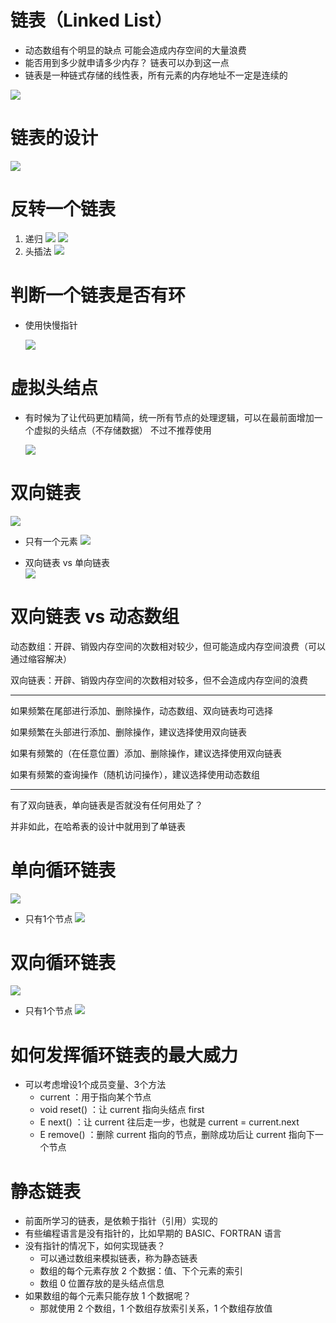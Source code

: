 # 链表（Linked List）
  * 动态数组有个明显的缺点
    可能会造成内存空间的大量浪费
  * 能否用到多少就申请多少内存？
    链表可以办到这一点
  * 链表是一种链式存储的线性表，所有元素的内存地址不一定是连续的

  ![](pic/1.png)

# 链表的设计
  ![](pic/2.jpg)

# 反转一个链表 
  1. 递归
    ![](pic/3.png)
    ![](pic/4.png)
  2. 头插法
    ![](pic/5.png)

# 判断一个链表是否有环
  * 使用快慢指针
  
    ![](pic/6.png)

# 虚拟头结点
  * 有时候为了让代码更加精简，统一所有节点的处理逻辑，可以在最前面增加一个虚拟的头结点（不存储数据） 不过不推荐使用
  
    ![](pic/7.png)

# 双向链表
  ![](pic/8.png)

  * 只有一个元素
    ![](pic/9.png)
  
  * 双向链表 vs 单向链表  
    ![](pic/10.png)

# 双向链表 vs 动态数组
  动态数组：开辟、销毁内存空间的次数相对较少，但可能造成内存空间浪费（可以通过缩容解决）

  双向链表：开辟、销毁内存空间的次数相对较多，但不会造成内存空间的浪费

  * * *

  如果频繁在尾部进行添加、删除操作，动态数组、双向链表均可选择

  如果频繁在头部进行添加、删除操作，建议选择使用双向链表

  如果有频繁的（在任意位置）添加、删除操作，建议选择使用双向链表

  如果有频繁的查询操作（随机访问操作），建议选择使用动态数组

  * * * 

  有了双向链表，单向链表是否就没有任何用处了？

  并非如此，在哈希表的设计中就用到了单链表

# 单向循环链表
  ![](pic/11.png)

  * 只有1个节点
    ![](pic/12.png)

# 双向循环链表
  ![](pic/13.png)

  * 只有1个节点
    ![](pic/14.png)

# 如何发挥循环链表的最大威力
  * 可以考虑增设1个成员变量、3个方法
    * current ：用于指向某个节点
    * void reset() ：让 current 指向头结点 first
    * E next() ：让 current 往后走一步，也就是 current = current.next
    * E remove() ：删除 current 指向的节点，删除成功后让 current 指向下一个节点

# 静态链表
  * 前面所学习的链表，是依赖于指针（引用）实现的
  * 有些编程语言是没有指针的，比如早期的 BASIC、FORTRAN 语言
  * 没有指针的情况下，如何实现链表？
    * 可以通过数组来模拟链表，称为静态链表
    * 数组的每个元素存放 2 个数据：值、下个元素的索引
    * 数组 0 位置存放的是头结点信息
  * 如果数组的每个元素只能存放 1 个数据呢？
    * 那就使用 2 个数组，1 个数组存放索引关系，1 个数组存放值
